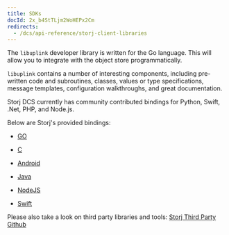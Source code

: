 ```yaml
---
title: SDKs
docId: 2x_b4StTLjm2WoHEPx2Cm
redirects:
  - /dcs/api-reference/storj-client-libraries
---
```


The `libuplink` developer library is written for the Go language. This will allow you to integrate with the object store programmatically.

`libuplink` contains a number of interesting components, including pre-written code and subroutines, classes, values or type specifications, message templates, configuration walkthroughs, and great documentation.

Storj DCS currently has community contributed bindings for Python, Swift, .Net, PHP, and Node.js.

Below are Storj's provided bindings:

- [GO](https://github.com/storj/uplink)

- [C](https://github.com/storj/uplink-c)

- [Android](https://github.com/storj/uplink-android)

- [Java](https://github.com/storj/uplink-java)

- [NodeJS](https://www.npmjs.com/package/uplink-nodejs)

- [Swift](https://github.com/storj-thirdparty/uplink-swift)

Please also take a look on third party libraries and tools: [Storj Third Party Github](https://github.com/storj-thirdparty)
